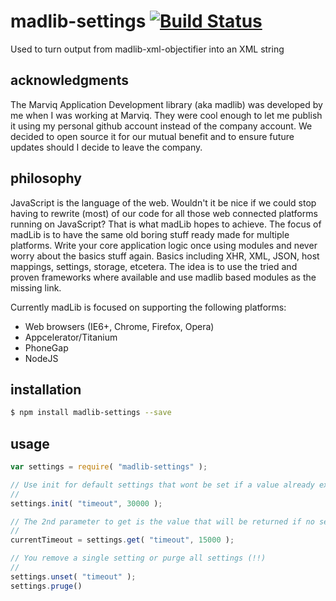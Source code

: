 # madlib-settings [![Build Status](https://travis-ci.org/Qwerios/madlib-settings.svg?branch=master)](https://travis-ci.org/Qwerios/madlib-settings)
Used to turn output from madlib-xml-objectifier into an XML string


## acknowledgments
The Marviq Application Development library (aka madlib) was developed by me when I was working at Marviq. They were cool enough to let me publish it using my personal github account instead of the company account. We decided to open source it for our mutual benefit and to ensure future updates should I decide to leave the company.


## philosophy
JavaScript is the language of the web. Wouldn't it be nice if we could stop having to rewrite (most) of our code for all those web connected platforms running on JavaScript? That is what madLib hopes to achieve. The focus of madLib is to have the same old boring stuff ready made for multiple platforms. Write your core application logic once using modules and never worry about the basics stuff again. Basics including XHR, XML, JSON, host mappings, settings, storage, etcetera. The idea is to use the tried and proven frameworks where available and use madlib based modules as the missing link.

Currently madLib is focused on supporting the following platforms:

* Web browsers (IE6+, Chrome, Firefox, Opera)
* Appcelerator/Titanium
* PhoneGap
* NodeJS


## installation
```bash
$ npm install madlib-settings --save
```

## usage
```javascript
var settings = require( "madlib-settings" );

// Use init for default settings that wont be set if a value already exists
//
settings.init( "timeout", 30000 );

// The 2nd parameter to get is the value that will be returned if no setting exists yet
//
currentTimeout = settings.get( "timeout", 15000 );

// You remove a single setting or purge all settings (!!)
//
settings.unset( "timeout" );
settings.pruge()
```